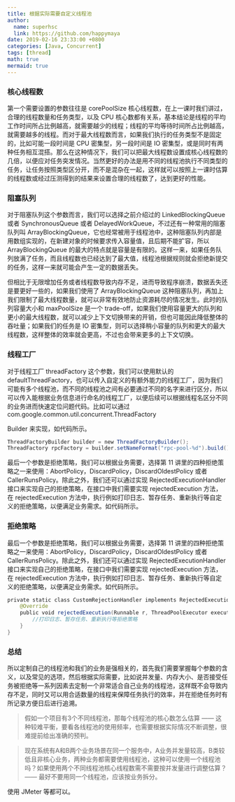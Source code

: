 ```yaml
---
title: 根据实际需要自定义线程池
author:
  name: superhsc
  link: https://github.com/happymaya
date: 2019-02-16 23:33:00 +0800
categories: [Java, Concurrent]
tags: [thread]
math: true
mermaid: true
---
```

### 核心线程数

第一个需要设置的参数往往是 corePoolSize 核心线程数，在上一课时我们讲过，合理的线程数量和任务类型，以及 CPU 核心数都有关系，基本结论是线程的平均工作时间所占比例越高，就需要越少的线程；线程的平均等待时间所占比例越高，就需要越多的线程。而对于最大线程数而言，如果我们执行的任务类型不是固定的，比如可能一段时间是 CPU 密集型，另一段时间是 IO 密集型，或是同时有两种任务相互混搭。那么在这种情况下，我们可以把最大线程数设置成核心线程数的几倍，以便应对任务突发情况。当然更好的办法是用不同的线程池执行不同类型的任务，让任务按照类型区分开，而不是混杂在一起，这样就可以按照上一课时估算的线程数或经过压测得到的结果来设置合理的线程数了，达到更好的性能。



### 阻塞队列

对于阻塞队列这个参数而言，我们可以选择之前介绍过的 LinkedBlockingQueue 或者 SynchronousQueue 或者 DelayedWorkQueue，不过还有一种常用的阻塞队列叫 ArrayBlockingQueue，它也经常被用于线程池中，这种阻塞队列内部是用数组实现的，在新建对象的时候要求传入容量值，且后期不能扩容，所以 ArrayBlockingQueue 的最大的特点就是容量是有限的。这样一来，如果任务队列放满了任务，而且线程数也已经达到了最大值，线程池根据规则就会拒绝新提交的任务，这样一来就可能会产生一定的数据丢失。

但相比于无限增加任务或者线程数导致内存不足，进而导致程序崩溃，数据丢失还是要更好一些的，如果我们使用了 ArrayBlockingQueue 这种阻塞队列，再加上我们限制了最大线程数量，就可以非常有效地防止资源耗尽的情况发生。此时的队列容量大小和 maxPoolSize 是一个 trade-off，如果我们使用容量更大的队列和更小的最大线程数，就可以减少上下文切换带来的开销，但也可能因此降低整体的吞吐量；如果我们的任务是 IO 密集型，则可以选择稍小容量的队列和更大的最大线程数，这样整体的效率就会更高，不过也会带来更多的上下文切换。



### 线程工厂

对于线程工厂 threadFactory 这个参数，我们可以使用默认的 defaultThreadFactory，也可以传入自定义的有额外能力的线程工厂，因为我们可能有多个线程池，而不同的线程池之间有必要通过不同的名字来进行区分，所以可以传入能根据业务信息进行命名的线程工厂，以便后续可以根据线程名区分不同的业务进而快速定位问题代码。比如可以通过com.google.common.util.concurrent.ThreadFactory

Builder 来实现，如代码所示。

```java
ThreadFactoryBuilder builder = new ThreadFactoryBuilder();
ThreadFactory rpcFactory = builder.setNameFormat("rpc-pool-%d").build();
```

最后一个参数是拒绝策略，我们可以根据业务需要，选择第 11 讲里的四种拒绝策略之一来使用：AbortPolicy，DiscardPolicy，DiscardOldestPolicy 或者 CallerRunsPolicy。除此之外，我们还可以通过实现 RejectedExecutionHandler 接口来实现自己的拒绝策略，在接口中我们需要实现 rejectedExecution 方法，在 rejectedExecution 方法中，执行例如打印日志、暂存任务、重新执行等自定义的拒绝策略，以便满足业务需求。如代码所示。



### 拒绝策略

最后一个参数是拒绝策略，我们可以根据业务需要，选择第 11 讲里的四种拒绝策略之一来使用：AbortPolicy，DiscardPolicy，DiscardOldestPolicy 或者 CallerRunsPolicy。除此之外，我们还可以通过实现 RejectedExecutionHandler 接口来实现自己的拒绝策略，在接口中我们需要实现 rejectedExecution 方法，在 rejectedExecution 方法中，执行例如打印日志、暂存任务、重新执行等自定义的拒绝策略，以便满足业务需求。如代码所示。

```java
private static class CustomRejectionHandler implements RejectedExecutionHandler { 
    @Override
    public void rejectedExecution(Runnable r, ThreadPoolExecutor executor) { 
        //打印日志、暂存任务、重新执行等拒绝策略
    } 
}
```





### 总结

所以定制自己的线程池和我们的业务是强相关的，首先我们需要掌握每个参数的含义，以及常见的选项，然后根据实际需要，比如说并发量、内存大小、是否接受任务被拒绝等一系列因素去定制一个非常适合自己业务的线程池，这样既不会导致内存不足，同时又可以用合适数量的线程来保障任务执行的效率，并在拒绝任务时有所记录方便日后进行追溯。



> 假如一个项目有3个不同线程池，那每个线程池的核心数怎么估算 —— 这种较难平衡，要看各线程池的使用频率，也需要根据实际情况不断调整，很难提前给出准确的预判。



> 现在系统有A和B两个业务场景在同一个服务中，A业务并发量较高，B类较低且非核心业务，两种业务都需要使用线程池，这种可以使用一个线程池吗？如果使用两个不同线程池核心线程数需不需要按并发量进行调整估算？ ——  最好不要用同一个线程池，应该按业务拆分。

使用 JMeter 等都可以。